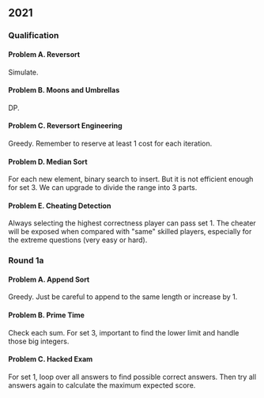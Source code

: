 ## 2021

### Qualification

#### Problem A. Reversort

Simulate.

#### Problem B. Moons and Umbrellas

DP.

#### Problem C. Reversort Engineering

Greedy. Remember to reserve at least 1 cost for each iteration.

#### Problem D. Median Sort

For each new element, binary search to insert. But it is not efficient enough for set 3. We can upgrade to divide the range into 3 parts.

#### Problem E. Cheating Detection

Always selecting the highest correctness player can pass set 1.
The cheater will be exposed when compared with "same" skilled players, especially for the extreme questions (very easy or hard).

### Round 1a

#### Problem A. Append Sort

Greedy. Just be careful to append to the same length or increase by 1.

#### Problem B. Prime Time

Check each sum. For set 3, important to find the lower limit and handle those big integers.

#### Problem C. Hacked Exam

For set 1, loop over all answers to find possible correct answers. Then try all answers again to calculate the maximum expected score.
